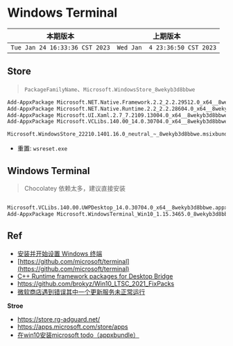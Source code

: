 # Windows Terminal


|本期版本|上期版本
|:---:|:---:
`Tue Jan 24 16:33:36 CST 2023` | `Wed Jan  4 23:36:50 CST 2023` |


## Store

> `PackageFamilyName`、`Microsoft.WindowsStore_8wekyb3d8bbwe`

```bash
Add-AppxPackage Microsoft.NET.Native.Framework.2.2_2.2.29512.0_x64__8wekyb3d8bbwe.Appx
Add-AppxPackage Microsoft.NET.Native.Runtime.2.2_2.2.28604.0_x64__8wekyb3d8bbwe.Appx
Add-AppxPackage Microsoft.UI.Xaml.2.7_7.2109.13004.0_x64__8wekyb3d8bbwe.Appx
Add-AppxPackage Microsoft.VCLibs.140.00_14.0.30704.0_x64__8wekyb3d8bbwe.Appx

Microsoft.WindowsStore_22210.1401.16.0_neutral_~_8wekyb3d8bbwe.msixbundle
```

* 重置: `wsreset.exe`

## Windows Terminal

> Chocolatey 依赖太多，建议直接安装

```bash

Microsoft.VCLibs.140.00.UWPDesktop_14.0.30704.0_x64__8wekyb3d8bbwe.appx
Add-AppxPackage Microsoft.WindowsTerminal_Win10_1.15.3465.0_8wekyb3d8bbwe.msixbundle
```


## Ref

* [安装并开始设置 Windows 终端](https://learn.microsoft.com/zh-cn/windows/terminal/install)
* [https://github.com/microsoft/terminal](https://github.com/microsoft/terminal)
* [C++ Runtime framework packages for Desktop Bridge](https://docs.microsoft.com/en-us/troubleshoot/developer/visualstudio/cpp/libraries/c-runtime-packages-desktop-bridge)
* <https://github.com/brokyz/Win10_LTSC_2021_FixPacks>
* [微软商店遇到错误其中一个更新服务未正常运行](https://answers.microsoft.com/zh-hans/windows/forum/all/%E5%BE%AE%E8%BD%AF%E5%95%86%E5%BA%97%E9%81%87/2ef99783-4139-4164-9ab0-0ce55dbfc4b1)

**Stroe**

* <https://store.rg-adguard.net/>
* <https://apps.microsoft.com/store/apps>
* [在win10安装microsoft todo（appxbundle）](https://www.jianshu.com/p/d99cd4b5be49)
